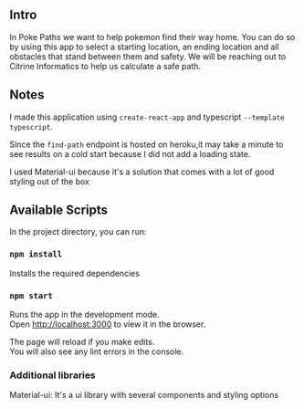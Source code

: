 ## Intro

In Poke Paths we want to help pokemon find their way home. You can do so by using this app to select a starting location, an ending location and all obstacles that stand between them and safety. We will be reaching out to Citrine Informatics to help us calculate a safe path.

## Notes

I made this application using `create-react-app` and typescript `--template typescript`.

Since the `find-path` endpoint is hosted on heroku,it may take a minute to see results on a cold start because I did not add a loading state.

I used Material-ui because it's a solution that comes with a lot of good styling out of the box

## Available Scripts

In the project directory, you can run:

### `npm install`

Installs the required dependencies

### `npm start`

Runs the app in the development mode.<br />
Open [http://localhost:3000](http://localhost:3000) to view it in the browser.

The page will reload if you make edits.<br />
You will also see any lint errors in the console.

### Additional libraries

Material-ui: It's a ui library with several components and styling options
